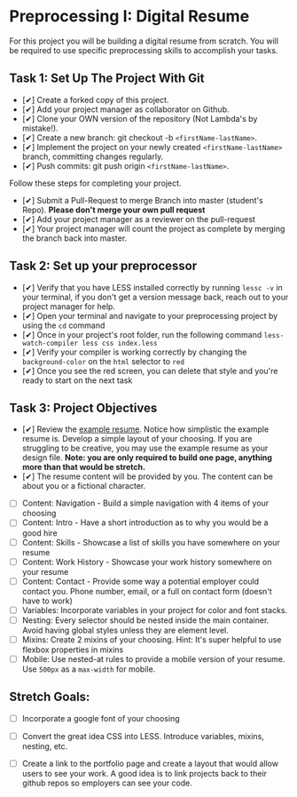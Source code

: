 # Preprocessing I: Digital Resume

For this project you will be building a digital resume from scratch. You will be required to use specific preprocessing skills to accomplish your tasks.  

## Task 1: Set Up The Project With Git

- [✔] Create a forked copy of this project.
- [✔] Add your project manager as collaborator on Github.
- [✔] Clone your OWN version of the repository (Not Lambda's by mistake!).
- [✔] Create a new branch: git checkout -b `<firstName-lastName>`.
- [✔] Implement the project on your newly created `<firstName-lastName>` branch, committing changes regularly.
- [✔] Push commits: git push origin `<firstName-lastName>`.
 
Follow these steps for completing your project.

- [✔] Submit a Pull-Request to merge <firstName-lastName> Branch into master (student's  Repo). **Please don't merge your own pull request**
- [✔] Add your project manager as a reviewer on the pull-request
- [✔] Your project manager will count the project as complete by merging the branch back into master.

## Task 2: Set up your preprocessor
* [✔] Verify that you have LESS installed correctly by running `lessc -v` in your terminal, if you don't get a version message back, reach out to your project manager for help.
* [✔] Open your terminal and navigate to your preprocessing project by using the `cd` command
* [✔] Once in your project's root folder, run the following command `less-watch-compiler less css index.less`
* [✔] Verify your compiler is working correctly by changing the `background-color` on the `html` selector to `red`
* [✔] Once you see the red screen, you can delete that style and you're ready to start on the next task

## Task 3: Project Objectives

* [✔] Review the [example resume](resume-example.png).  Notice how simplistic the example resume is.  Develop a simple layout of your choosing. If you are struggling to be creative, you may use the example resume as your design file. 
**Note: you are only required to build one page, anything more than that would be stretch.**
* [✔] The resume content will be provided by you. The content can be about you or a fictional character.  
* [ ] Content: Navigation - Build a simple navigation with 4 items of your choosing
* [ ] Content: Intro - Have a short introduction as to why you would be a good hire
* [ ] Content: Skills - Showcase a list of skills you have somewhere on your resume
* [ ] Content: Work History - Showcase your work history somewhere on your resume
* [ ] Content: Contact - Provide some way a potential employer could contact you.  Phone number, email, or a full on contact form (doesn't have to work)
* [ ] Variables: Incorporate variables in your project for color and font stacks.  
* [ ] Nesting: Every selector should be nested inside the main container.  Avoid having global styles unless they are element level.
* [ ] Mixins: Create 2 mixins of your choosing. Hint: It's super helpful to use flexbox properties in mixins
* [ ] Mobile: Use nested-at rules to provide a mobile version of your resume.  Use `500px` as a `max-width` for mobile. 

## Stretch Goals: 
* [ ] Incorporate a google font of your choosing
* [ ] Convert the great idea CSS into LESS.  Introduce variables, mixins, nesting, etc. 
* [ ] Create a link to the portfolio page and create a layout that would allow users to see your work.  A good idea is to link projects back to their github repos so employers can see your code.



